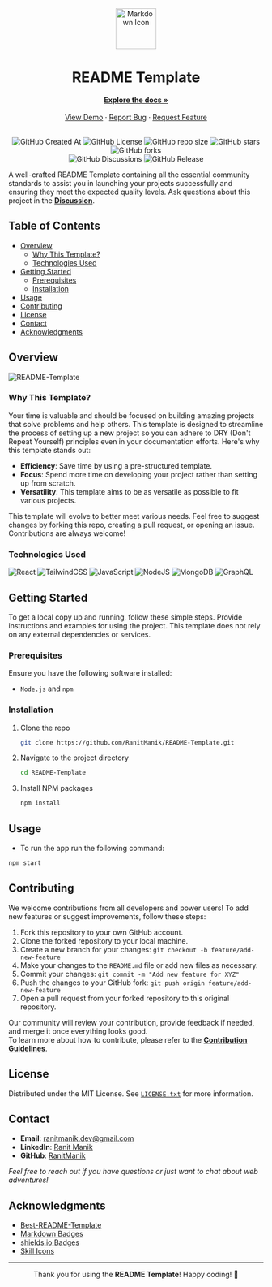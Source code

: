 <!-- Centered content -->
<div align="center">
  <!-- Icon for Markdown -->
  <img height="80px" src="https://skillicons.dev/icons?i=md" alt="Markdown Icon">
  <!-- Main heading -->
  <h1>README Template</h1>
  <!-- Links to documentation, demo, bug report, and feature request -->
  <a href="https://github.com/RanitManik/Project-Starter-Template/wiki"><strong>Explore the docs »</strong></a>
  <br>
  <br>
  <a href="https://github.com/RanitManik/Project-Starter-Template">View Demo</a>
  ·
  <a href="https://github.com/RanitManik/Project-Starter-Template/issues/new?assignees=&labels=&projects=&template=bug_report.md">Report Bug</a>
  ·
  <a href="https://github.com/RanitManik/Project-Starter-Template/issues/new?assignees=&labels=&projects=&template=feature_request.md">Request Feature</a>
  <br/>
  <br/>

  <!-- Badges for GitHub details -->
  ![GitHub Created At](https://img.shields.io/github/created-at/RanitManik/Project-Starter-Template)
  ![GitHub License](https://img.shields.io/github/license/RanitManik/Project-Starter-Template)
  ![GitHub repo size](https://img.shields.io/github/repo-size/RanitManik/Project-Starter-Template)
  ![GitHub stars](https://img.shields.io/github/stars/RanitManik/CHAT?style=default)
  ![GitHub forks](https://img.shields.io/github/forks/RanitManik/CHAT?style=default)
  <br/>
  ![GitHub Discussions](https://img.shields.io/github/discussions/RanitManik/Project-Starter-Template)
  ![GitHub Release](https://img.shields.io/github/v/release/RanitManik/Project-Starter-Template)
</div>

<!-- Brief project description -->
A well-crafted README Template containing all the essential community standards to assist you in launching your projects successfully and ensuring they meet the expected quality levels. Ask questions about this project in the **[Discussion](https://github.com/RanitManik/Project-Starter-Template/discussions)**.

## Table of Contents

- [Overview](#overview)
    - [Why This Template?](#why-this-template)
    - [Technologies Used](#technologies-used)
- [Getting Started](#getting-started)
    - [Prerequisites](#prerequisites)
    - [Installation](#installation)
- [Usage](#usage)
- [Contributing](#contributing)
- [License](#license)
- [Contact](#contact)
- [Acknowledgments](#acknowledgments)

## Overview

<!-- Add an image related to your project -->
![README-Template](https://github.com/RanitManik/README-Template/assets/138437760/6b77e370-efc7-4ae9-b81e-79f6ac02fd76)

### Why This Template?

<!-- Explain the purpose and benefits of the template -->
Your time is valuable and should be focused on building amazing projects that solve problems and help others. This template is designed to streamline the process of setting up a new project so you can adhere to DRY (Don't Repeat Yourself) principles even in your documentation efforts. Here's why this template stands out:

- **Efficiency**: Save time by using a pre-structured template.
- **Focus**: Spend more time on developing your project rather than setting up from scratch.
- **Versatility**: This template aims to be as versatile as possible to fit various projects.

<!-- Encourage contributions and feedback -->
This template will evolve to better meet various needs. Feel free to suggest changes by forking this repo, creating a pull request, or opening an issue. Contributions are always welcome!

### Technologies Used

<!-- List the technologies used with badges -->
![React](https://img.shields.io/badge/react-%2320232a.svg?style=for-the-badge&logo=react&logoColor=%2361DAFB)
![TailwindCSS](https://img.shields.io/badge/tailwindcss-%2338B2AC.svg?style=for-the-badge&logo=tailwind-css&logoColor=white)
![JavaScript](https://img.shields.io/badge/JavaScript-F7DF1E?style=for-the-badge&logo=javascript&logoColor=black)
![NodeJS](https://img.shields.io/badge/node.js-6DA55F?style=for-the-badge&logo=node.js&logoColor=white)
![MongoDB](https://img.shields.io/badge/MongoDB-%234ea94b.svg?style=for-the-badge&logo=mongodb&logoColor=white)
![GraphQL](https://img.shields.io/badge/-GraphQL-E10098?style=for-the-badge&logo=graphql&logoColor=white)

## Getting Started

<!-- Instructions to get a local copy up and running -->
To get a local copy up and running, follow these simple steps. Provide instructions and examples for using the project. This template does not rely on any external dependencies or services.

### Prerequisites

<!-- List necessary software prerequisites -->
Ensure you have the following software installed:

- `Node.js` and `npm`

### Installation

<!-- Step-by-step installation instructions -->
1. Clone the repo
   ```sh
   git clone https://github.com/RanitManik/README-Template.git
   ```
2. Navigate to the project directory
   ```sh
   cd README-Template
   ```
3. Install NPM packages
   ```sh
   npm install
   ```

## Usage

<!-- Instructions on how to run the project -->
- To run the app run the following command:

```sh
npm start
```

## Contributing

<!-- Contribution guidelines -->
We welcome contributions from all developers and power users! To add new features or suggest improvements, follow these steps:

1. Fork this repository to your own GitHub account.
2. Clone the forked repository to your local machine.
3. Create a new branch for your changes: `git checkout -b feature/add-new-feature`
4. Make your changes to the `README.md` file or add new files as necessary.
5. Commit your changes: `git commit -m "Add new feature for XYZ"`
6. Push the changes to your GitHub fork: `git push origin feature/add-new-feature`
7. Open a pull request from your forked repository to this original repository.

<!-- Link to the contribution guidelines -->
Our community will review your contribution, provide feedback if needed, and merge it once everything looks good.
<br/>
To learn more about how to contribute, please refer to the **[Contribution Guidelines](https://github.com/RanitManik/Project-Starter-Template/blob/main/.github/CONTRIBUTING.md)**.

## License

<!-- License information -->
Distributed under the MIT License. See [`LICENSE.txt`](LICENSE) for more information.

## Contact

<!-- Contact information -->
- **Email**: [ranitmanik.dev@gmail.com](mailto:ranitmanik.dev@gmail.com)
- **LinkedIn**: [Ranit Manik](https://www.linkedin.com/in/ranit-manik/)
- **GitHub**: [RanitManik](https://github.com/RanitManik)

_Feel free to reach out if you have questions or just want to chat about web adventures!_

## Acknowledgments

<!-- Acknowledge any resources or inspirations -->
- [Best-README-Template](https://github.com/othneildrew/Best-README-Template)
- [Markdown Badges](https://github.com/Ileriayo/markdown-badges)
- [shields.io Badges](https://shields.io/)
- [Skill Icons](https://github.com/tandpfun/skill-icons)

---

<!-- Closing message -->
<p align="center">
   Thank you for using the <strong>README Template</strong>! Happy coding! 🚀
</p>
